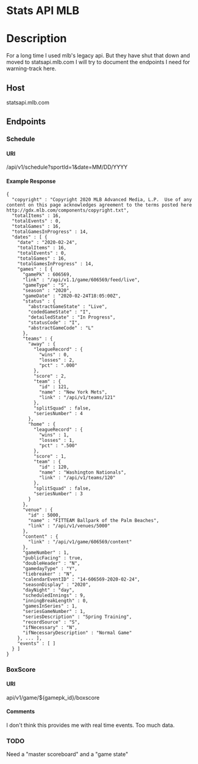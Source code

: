 # Stats API MLB
# Description
For a long time I used mlb's legacy api. But they have shut that down and moved to
statsapi.mlb.com
I will try to document the endpoints I need for warning-track here.

## Host
statsapi.mlb.com

## Endpoints
### Schedule
#### URI
/api/v1/schedule?sportId=1&date=MM/DD/YYYY

#### Example Response
```
{
  "copyright" : "Copyright 2020 MLB Advanced Media, L.P.  Use of any content on this page acknowledges agreement to the terms posted here http://gdx.mlb.com/components/copyright.txt",
  "totalItems" : 16,
  "totalEvents" : 0,
  "totalGames" : 16,
  "totalGamesInProgress" : 14,
  "dates" : [ {
    "date" : "2020-02-24",
    "totalItems" : 16,
    "totalEvents" : 0,
    "totalGames" : 16,
    "totalGamesInProgress" : 14,
    "games" : [ {
      "gamePk" : 606569,
      "link" : "/api/v1.1/game/606569/feed/live",
      "gameType" : "S",
      "season" : "2020",
      "gameDate" : "2020-02-24T18:05:00Z",
      "status" : {
        "abstractGameState" : "Live",
        "codedGameState" : "I",
        "detailedState" : "In Progress",
        "statusCode" : "I",
        "abstractGameCode" : "L"
      },
      "teams" : {
        "away" : {
          "leagueRecord" : {
            "wins" : 0,
            "losses" : 2,
            "pct" : ".000"
          },
          "score" : 2,
          "team" : {
            "id" : 121,
            "name" : "New York Mets",
            "link" : "/api/v1/teams/121"
          },
          "splitSquad" : false,
          "seriesNumber" : 4
        },
        "home" : {
          "leagueRecord" : {
            "wins" : 1,
            "losses" : 1,
            "pct" : ".500"
          },
          "score" : 1,
          "team" : {
            "id" : 120,
            "name" : "Washington Nationals",
            "link" : "/api/v1/teams/120"
          },
          "splitSquad" : false,
          "seriesNumber" : 3
        }
      },
      "venue" : {
        "id" : 5000,
        "name" : "FITTEAM Ballpark of the Palm Beaches",
        "link" : "/api/v1/venues/5000"
      },
      "content" : {
        "link" : "/api/v1/game/606569/content"
      },
      "gameNumber" : 1,
      "publicFacing" : true,
      "doubleHeader" : "N",
      "gamedayType" : "Y",
      "tiebreaker" : "N",
      "calendarEventID" : "14-606569-2020-02-24",
      "seasonDisplay" : "2020",
      "dayNight" : "day",
      "scheduledInnings" : 9,
      "inningBreakLength" : 0,
      "gamesInSeries" : 1,
      "seriesGameNumber" : 1,
      "seriesDescription" : "Spring Training",
      "recordSource" : "S",
      "ifNecessary" : "N",
      "ifNecessaryDescription" : "Normal Game"
    }, ... ],
    "events" : [ ]
  } ]
}
```

### BoxScore
#### URI
api/v1/game/${gamepk_id}/boxscore

#### Comments
I don't think this provides me with real time events. Too much data.

### TODO
Need a "master scoreboard" and a "game state"

